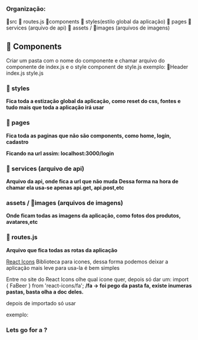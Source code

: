 ### Organização:

📂src
🔌 routes.js
📂components
📂 styles(estilo global da aplicação)
📂 pages
📂 services (arquivo de api)
📂 assets / 📂images (arquivos de imagens)

## 📂 Components

Criar um pasta com o nome do componente e chamar arquivo do componente de index.js e o style component de style.js exemplo:
📂Header
index.js
style.js

### 📂 styles

**Fica toda a estização global da aplicação, como reset do css, fontes e tudo mais que toda a aplicação irá usar**

### 📂 pages

**Fica toda as paginas que não são components, como home, login, cadastro**

**Ficando na url assim: localhost:3000/login**

### 📂 services (arquivo de api)

**Arquivo da api, onde fica a url que não muda**
**Dessa forma na hora de chamar ela usa-se apenas api.get, api.post,etc**

### assets / 📂images (arquivos de imagens)

**Onde ficam todas as imagens da aplicação, como fotos dos produtos, avatares,etc**

### 🔌 routes.js

**Arquivo que fica todas as rotas da aplicação**

[React Icons](https://react-icons.github.io/react-icons/)
Biblioteca para icones, dessa forma podemos deixar a aplicação mais leve
para usa-la é bem simples

Entre no site do React Icons olhe qual icone quer, depois só dar um:
import { FaBeer } from 'react-icons/fa';
**/fa -> foi pego da pasta fa, existe inumeras pastas, basta olha a doc deles.**

depois de importado só usar

exemplo:

<h3> Lets go for a <FaBeer />? </h3>
